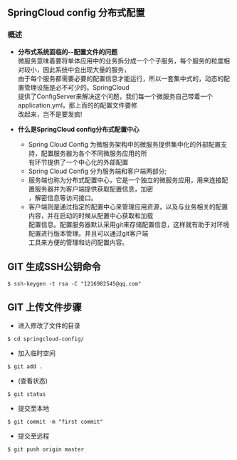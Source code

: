 ## SpringCloud config 分布式配置
### 概述
- **分布式系统面临的--配置文件的问题**  
微服务意味着要将单体应用中的业务拆分成一个个子服务，每个服务的粒度相对较小，因此系统中会出现大量的服务，  
由于每个服务都需要必要的配置信息才能运行，所以一套集中式的，动态的配置管理设施是必不可少的。SpringCloud  
提供了ConfigServer来解决这个问题，我们每一个微服务自己带着一个application.yml，那上百的的配置文件要修  
改起来，岂不是要发疯!

- **什么是SpringCloud config分布式配置中心**  
  - Spring Cloud Config 为微服务架构中的微服务提供集中化的外部配置支持，配置服务器为各个不同微服务应用的所  
有环节提供了一个中心化的外部配置  
  - Spring Cloud Config 分为服务端和客户端两部分;  
  - 服务端也称为分布式配置中心，它是一个独立的微服务应用，用来连接配置服务器并为客户端提供获取配置信息，加密  
，解密信息等访问接口。  
  - 客户端则是通过指定的配置中心来管理应用资源，以及与业务相关的配置内容，并在启动的时候从配置中心获取和加载  
配置信息。配置服务器默认采用git来存储配置信息，这样就有助于对环境配置进行版本管理。并且可以通过git客户端  
工具来方便的管理和访问配置内容。

## GIT 生成SSH公钥命令
```git
$ ssh-keygen -t rsa -C "1216982545@qq.com"
```

## GIT 上传文件步骤
- 进入修改了文件的目录
```git
$ cd springcloud-config/
```

- 加入临时空间
```git
$ git add .
```

- (查看状态)
```git
$ git status
```

- 提交至本地
```git
$ git commit -m "first commit"
```

- 提交至远程
```git
$ git push origin master
```
